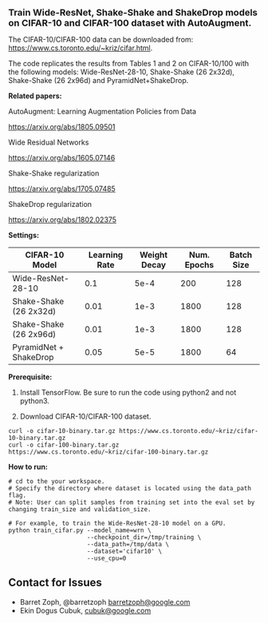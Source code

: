 <font size=4><b>Train Wide-ResNet, Shake-Shake and ShakeDrop models on CIFAR-10
and CIFAR-100 dataset with AutoAugment.</b></font>

The CIFAR-10/CIFAR-100 data can be downloaded from:
https://www.cs.toronto.edu/~kriz/cifar.html.

The code replicates the results from Tables 1 and 2 on CIFAR-10/100 with the
following models: Wide-ResNet-28-10, Shake-Shake (26 2x32d), Shake-Shake (26
2x96d) and PyramidNet+ShakeDrop.

<b>Related papers:</b>

AutoAugment: Learning Augmentation Policies from Data

https://arxiv.org/abs/1805.09501

Wide Residual Networks

https://arxiv.org/abs/1605.07146

Shake-Shake regularization

https://arxiv.org/abs/1705.07485

ShakeDrop regularization

https://arxiv.org/abs/1802.02375

<b>Settings:</b>

CIFAR-10 Model         | Learning Rate | Weight Decay | Num. Epochs | Batch Size
---------------------- | ------------- | ------------ | ----------- | ----------
Wide-ResNet-28-10      | 0.1           | 5e-4         | 200         | 128
Shake-Shake (26 2x32d) | 0.01          | 1e-3         | 1800        | 128
Shake-Shake (26 2x96d) | 0.01          | 1e-3         | 1800        | 128
PyramidNet + ShakeDrop | 0.05          | 5e-5         | 1800        | 64

<b>Prerequisite:</b>

1.  Install TensorFlow. Be sure to run the code using python2 and not python3.

2.  Download CIFAR-10/CIFAR-100 dataset.

```shell
curl -o cifar-10-binary.tar.gz https://www.cs.toronto.edu/~kriz/cifar-10-binary.tar.gz
curl -o cifar-100-binary.tar.gz https://www.cs.toronto.edu/~kriz/cifar-100-binary.tar.gz
```

<b>How to run:</b>

```shell
# cd to the your workspace.
# Specify the directory where dataset is located using the data_path flag.
# Note: User can split samples from training set into the eval set by changing train_size and validation_size.

# For example, to train the Wide-ResNet-28-10 model on a GPU.
python train_cifar.py --model_name=wrn \
                      --checkpoint_dir=/tmp/training \
                      --data_path=/tmp/data \
                      --dataset='cifar10' \
                      --use_cpu=0
```

## Contact for Issues

*   Barret Zoph, @barretzoph <barretzoph@google.com>
*   Ekin Dogus Cubuk, <cubuk@google.com>
